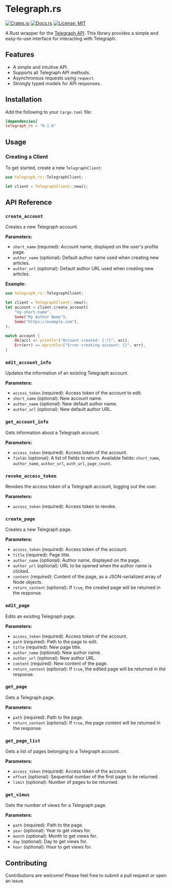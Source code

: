 # Telegraph.rs

[![Crates.io](https://img.shields.io/crates/v/telegraph_rs.svg)](https://crates.io/crates/telegraph_rs)
[![Docs.rs](https://docs.rs/telegraph_rs/badge.svg)](https://docs.rs/telegraph_rs)
[![License: MIT](https://img.shields.io/badge/License-MIT-yellow.svg)](https://opensource.org/licenses/MIT)

A Rust wrapper for the [Telegraph API](https://telegra.ph/api). This library provides a simple and easy-to-use interface for interacting with Telegraph.

## Features

*   A simple and intuitive API.
*   Supports all Telegraph API methods.
*   Asynchronous requests using `reqwest`.
*   Strongly typed models for API responses.

## Installation

Add the following to your `Cargo.toml` file:

```toml
[dependencies]
telegraph_rs = "0.1.0"
```

## Usage

### Creating a Client

To get started, create a new `TelegraphClient`:

```rust
use telegraph_rs::TelegraphClient;

let client = TelegraphClient::new();
```

## API Reference

### `create_account`

Creates a new Telegraph account.

**Parameters:**

*   `short_name` (required): Account name, displayed on the user's profile page.
*   `author_name` (optional): Default author name used when creating new articles.
*   `author_url` (optional): Default author URL used when creating new articles.

**Example:**

```rust
use telegraph_rs::TelegraphClient;

let client = TelegraphClient::new();
let account = client.create_account(
    "my-short-name",
    Some("My Author Name"),
    Some("https://example.com"),
);

match account {
    Ok(acc) => println!("Account created: {:?}", acc),
    Err(err) => eprintln!("Error creating account: {}", err),
}
```

### `edit_account_info`

Updates the information of an existing Telegraph account.

**Parameters:**

*   `access_token` (required): Access token of the account to edit.
*   `short_name` (optional): New account name.
*   `author_name` (optional): New default author name.
*   `author_url` (optional): New default author URL.

### `get_account_info`

Gets information about a Telegraph account.

**Parameters:**

*   `access_token` (required): Access token of the account.
*   `fields` (optional): A list of fields to return. Available fields: `short_name`, `author_name`, `author_url`, `auth_url`, `page_count`.

### `revoke_access_token`

Revokes the access token of a Telegraph account, logging out the user.

**Parameters:**

*   `access_token` (required): Access token to revoke.

### `create_page`

Creates a new Telegraph page.

**Parameters:**

*   `access_token` (required): Access token of the account.
*   `title` (required): Page title.
*   `author_name` (optional): Author name, displayed on the page.
*   `author_url` (optional): URL to be opened when the author name is clicked.
*   `content` (required): Content of the page, as a JSON-serialized array of Node objects.
*   `return_content` (optional): If `true`, the created page will be returned in the response.

### `edit_page`

Edits an existing Telegraph page.

**Parameters:**

*   `access_token` (required): Access token of the account.
*   `path` (required): Path to the page to edit.
*   `title` (required): New page title.
*   `author_name` (optional): New author name.
*   `author_url` (optional): New author URL.
*   `content` (required): New content of the page.
*   `return_content` (optional): If `true`, the edited page will be returned in the response.

### `get_page`

Gets a Telegraph page.

**Parameters:**

*   `path` (required): Path to the page.
*   `return_content` (optional): If `true`, the page content will be returned in the response.

### `get_page_list`

Gets a list of pages belonging to a Telegraph account.

**Parameters:**

*   `access_token` (required): Access token of the account.
*   `offset` (optional): Sequential number of the first page to be returned.
*   `limit` (optional): Number of pages to be returned.

### `get_views`

Gets the number of views for a Telegraph page.

**Parameters:**

*   `path` (required): Path to the page.
*   `year` (optional): Year to get views for.
*   `month` (optional): Month to get views for.
*   `day` (optional): Day to get views for.
*   `hour` (optional): Hour to get views for.

## Contributing

Contributions are welcome! Please feel free to submit a pull request or open an issue.